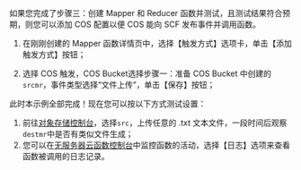 如果您完成了步骤三：创建 Mapper 和 Reducer 函数并测试，且测试结果符合预期，则您可以添加 COS 配置以便 COS 能向 SCF 发布事件并调用函数。

1) 在刚刚创建的 Mapper 函数详情页中，选择【触发方式】选项卡，单击【添加触发方式】按钮；

2) 选择 COS 触发，COS Bucket选择步骤一：准备 COS Bucket 中创建的`srcmr`，事件类型选择“文件上传”，单击【保存】按钮；


此时本示例全部完成！现在您可以按以下方式测试设置：

1. 前往[对象存储控制台](https://console.cloud.tencent.com/cos5/index)，选择`src`，上传任意的 .txt 文本文件，一段时间后观察`destmr`中是否有类似文件生成；
2. 您可以在[无服务器云函数控制台](https://console.cloud.tencent.com/scf)中监控函数的活动，选择【日志】选项来查看函数被调用的日志记录。
